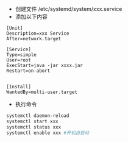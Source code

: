 * 创建文件
/etc/systemd/system/xxx.service
* 添加以下内容
```
[Unit]
Description=xxx Service
After=network.target

[Service]
Type=simple
User=root
ExecStart=java -jar xxxx.jar
Restart=on-abort


[Install]
WantedBy=multi-user.target
```
* 执行命令
```sh
systemctl daemon-reload
systemctl start xxx
systemctl status xxx
systemctl enable xxx #开机自启动
```
